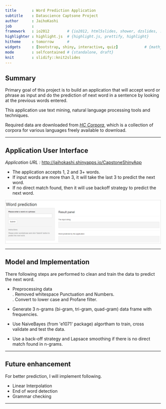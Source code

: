 ```yaml
---
title       : Word Prediction Application
subtitle    : Datascience Captsone Project
author      : JaihoKashi
job         : 
framework   : io2012        # {io2012, html5slides, shower, dzslides, ...}
highlighter : highlight.js  # {highlight.js, prettify, highlight}
hitheme     : tomorrow      # 
widgets     : [bootstrap, shiny, interactive, quiz]            # {mathjax, quiz, bootstrap}
mode        : selfcontained # {standalone, draft}
knit        : slidify::knit2slides
---
```


## Summary

Primary goal of this project is to build an application that will accept word or phrase as input and do the prediction of next word in a sentence by looking at the previous words entered.  

This application use text mining, natural language processing tools and techniques.  

Required data are downloaded from *[HC Corpora](http://www.corpora.heliohost.org/aboutcorpus.html)*, which is a collection of corpora for various languages freely available to download.  



--- 

## Application User Interface

*Application URL :* http://jaihokashi.shinyapps.io/CapstoneShinyApp  

* The application accepts 1, 2 and 3+ words.  
* If input words are more than 3, it will take the last 3 to predict the next word.  
* If no direct match found, then it will use backoff strategy to predict the next word.  

![](ui.PNG)

--- 

## Model and Implementation  

There following steps are performed to clean and train the data to predict the next word.  

* Preprocessing data  
. Removed whitespace Punctuation and Numbers.  
. Convert to lower case and Profane filter.   

* Generate 3 n-grams (bi-gram, tri-gram, quad-gram) data frame with frequencies.  

* Use NaiveBayes (from 'e1071' package) algortham to train, cross validate and test the data.  

* Use a back-off strategy and Lapsace smoothing if there is no direct match found in n-grams.

--- 

## Future enhancement  

For better prediction, I will implement following.  
* Linear Interpolation  
* End of word detection  
* Grammar checking  

--- 

